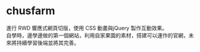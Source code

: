 # chusfarm
進行 RWD 響應式網頁切版，使用 CSS 動畫與jQuery 製作互動效果。<br/>
自學時，邊學邊做的第一個網站，利用自家果園的素材，搭建可以運作的官網，未來將持續學習後端並將其完善。
